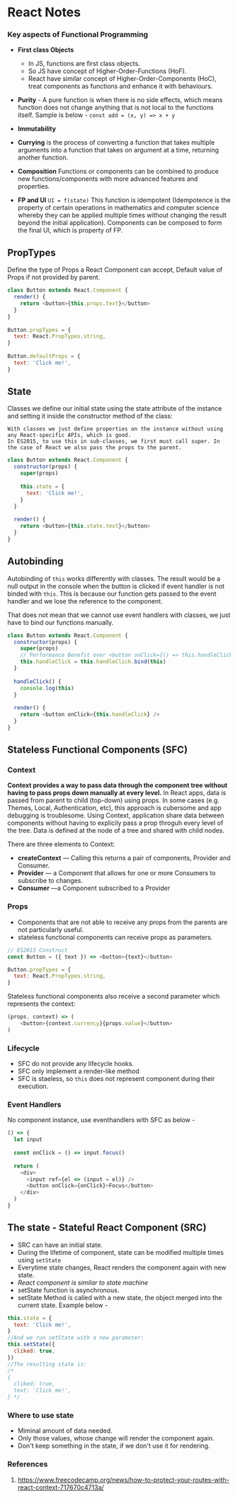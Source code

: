 # React Notes


### Key aspects of Functional Programming

* **First class Objects**
    * In JS, functions are first class objects.
    * So JS have concept of Higher-Order-Functions (HoF).
    * React have similar concept of Higher-Order-Components (HoC), treat components as functions and enhance it with behaviours.
* <b>Purity</b> - A pure function is when there is no side effects, which means function does not change anything that is not local to the functions itself. Sample is below -
    ```const add = (x, y) => x + y ``` 
* <b>Immutability</b>
* <b>Currying</b> is the process of converting a function that takes multiple arguments into a function that takes on argument at a time, returning another function.
* <b>Composition</b> Functions or components can be combined to produce new functions/components with more advanced features and properties.

* <b>FP and UI</b> ```UI = f(state)```  This function is idempotent (Idempotence is the property of certain operations in mathematics and computer science whereby they can be applied multiple times without changing the result beyond the initial application). Components can be composed to form the final UI, which is property of FP.

## PropTypes
Define the type of Props a React Component can accept, Default value of Props if not provided by parent.
```js
class Button extends React.Component { 
  render() { 
    return <button>{this.props.text}</button> 
  } 
} 
 
Button.propTypes = { 
  text: React.PropTypes.string, 
} 
 
Button.defaultProps = { 
  text: 'Click me!', 
} 
```

## State

Classes we define our initial state using the state attribute of the instance and setting it inside the constructor method of the class:
```
With classes we just define properties on the instance without using any React-specific APIs, which is good. 
In ES2015, to use this in sub-classes, we first must call super. In the case of React we also pass the props to the parent.
```
```js
class Button extends React.Component { 
  constructor(props) { 
    super(props) 
 
    this.state = { 
      text: 'Click me!', 
    } 
  } 
 
  render() { 
    return <button>{this.state.text}</button> 
  } 
} 
```

## Autobinding

Autobinding of ```this``` works differently with classes. The result would be a null output in the console when the button is clicked if event handler is not binded with ```this```. This is because our function gets passed to the event handler and we lose the reference to the component.

That does not mean that we cannot use event handlers with classes, we just have to bind our functions manually.
```js
class Button extends React.Component { 
  constructor(props) { 
    super(props) 
    // Performance Benefit over <button onClick={() => this.handleClick()} />
    this.handleClick = this.handleClick.bind(this) 
  } 
 
  handleClick() { 
    console.log(this) 
  } 
 
  render() { 
    return <button onClick={this.handleClick} /> 
  } 
} 
```
## Stateless Functional Components (SFC)
### Context
**Context provides a way to pass data through the component tree without having to pass props down manually at every level.**
In React apps, data is passed from parent to child (top-down) using props. In some cases (e.g. Themes, Local, Authentication, etc), this approach is cubersome and app debugging is troublesome.
Using Context, application share data between components without having to explicily pass a prop throguh every level of the tree. Data is defined at the node of a tree and shared with child nodes.

There are three elements to Context:

* **createContext** — Calling this returns a pair of components, Provider and Consumer.
* **Provider** — a Component that allows for one or more Consumers to subscribe to changes.
* **Consumer** —a Component subscribed to a Provider

### Props 
* Components that are not able to receive any props from the parents are not particularly useful.
* stateless functional components can receive props as parameters.

```js
// ES2015 Construct
const Button = ({ text }) => <button>{text}</button> 

Button.propTypes = { 
  text: React.PropTypes.string, 
} 
```
Stateless functional components also receive a second parameter which represents the context:
```js
(props, context) => ( 
    <button>{context.currency}{props.value}</button> 
) 
```


### Lifecycle
* SFC do not provide any lifecycle hooks.
* SFC only implement a render-like method
* SFC is staeless, so ```this``` does not represent component during their execution.
### Event Handlers
No component instance, use eventhandlers with SFC as below -
```js
() => { 
  let input 
 
  const onClick = () => input.focus() 
 
  return ( 
    <div> 
      <input ref={el => (input = el)} /> 
      <button onClick={onClick}>Focus</button> 
    </div> 
  ) 
} 
```

## The state - Stateful React Component (SRC)
* SRC can have an initial state.
* During the lifetime of component, state can be modified multiple times using ```setState```
* Everytime state changes, React renders the component again with new state.
* _React component is similar to state machine_
* setState function is asynchronous.
* setState Method is called with a new state, the object merged into the current state. Example below - 
```js
this.state = { 
  text: 'Click me!', 
}
//And we run setState with a new parameter:
this.setState({ 
  cliked: true, 
}) 
//The resulting state is:
/* 
{ 
  cliked: true, 
  text: 'Click me!', 
} */
```
### Where to use state
* Miminal amount of data needed.
* Only those values, whose change will render the component again.
* Don't keep something in the state, if we don't use it for rendering.

### References
1. https://www.freecodecamp.org/news/how-to-protect-your-routes-with-react-context-717670c4713a/